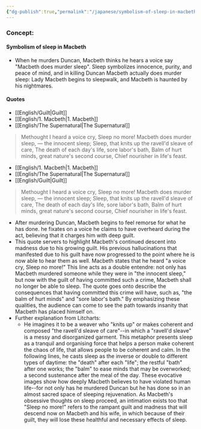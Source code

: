 ```yaml
---
{"dg-publish":true,"permalink":"/japanese/symbolism-of-sleep-in-macbeth/"}
---
```


### Concept:
#### Symbolism of sleep in Macbeth
- When he murders Duncan, Macbeth thinks he hears a voice say "Macbeth does murder sleep". Sleep symbolizes innocence, purity, and peace of mind, and in killing Duncan Macbeth actually does murder sleep: Lady Macbeth begins to sleepwalk, and Macbeth is haunted by his nightmares.
#### Quotes
- [[English/Guilt\|Guilt]]
- [[English/1. Macbeth\|1. Macbeth]]
- [[English/The Supernatural\|The Supernatural]]
>Methought I heard a voice cry, Sleep no more! 
>Macbeth does murder sleep, — the innocent sleep; 
>Sleep, that knits up the ravell'd sleave of care, 
>The death of each day's life, sore labor's bath, 
>Balm of hurt minds, great nature's second course, 
>Chief nourisher in life's feast.

- [[English/1. Macbeth\|1. Macbeth]]
- [[English/The Supernatural\|The Supernatural]]
- [[English/Guilt\|Guilt]]
> Methought I heard a voice cry, Sleep no more! 
> Macbeth does murder sleep, — the innocent sleep; 
> Sleep, that knits up the ravell'd sleave of care, 
> The death of each day's life, sore labor's bath, 
> Balm of hurt minds, great nature's second course, 
> Chief nourisher in life's feast.
- After murdering Duncan, Macbeth begins to feel remorse for what he has done. he fixates on a voice he claims to have overheard during the act, believing that it charges him with deep guilt.
- This quote servers to highlight Macbeth's continued descent into madness due to his growing guilt. His previous hallucinations that manifested due to his guilt have now progressed to the point where he is now able to hear them as well. Macbeth states that he heard "a voice cry, Sleep no more!" This line acts as a double entendre: not only has Macbeth murdered someone while they were in "the innocent sleep," but now with the guilt of having committed such a crime, Macbeth shall no longer be able to sleep. The quote goes onto describe the consequences that having committed this crime will have, such as, "the balm of hurt minds" and "sore labor's bath." By emphasizing these qualities, the audience can come to see the path towards insanity that Macbeth has placed himself on.
- Further explanation from Litcharts:
	- He imagines it to be a weaver who "knits up" or makes coherent and composed "the ravell'd sleave of care"--in which a "ravell'd sleave" is a messy and disorganized garment. This metaphor presents sleep as a tranquil and organising force that helps a person make coherent the chaos of life, that allows people to be coherent and calm. In the following lines, he casts sleep as the inverse or double to different types of daytime: the "death" after each "life"; the restful "bath" after one works; the "balm" to ease minds that may be overworked; a second sustenance after the meal of the day. These evocative images show how deeply Macbeth believes to have violated human life--for not only has he murdered Duncan but he has done so in an almost sacred space of sleeping rejuvenation. As Macbeth's obsessive thoughts on sleep proceed, an intimation exists too that "Sleep no more!" refers to the rampant guilt and madness that will descend now on Macbeth and his wife, in which because of their guilt, they will lose these healthful and necessary effects of sleep.
